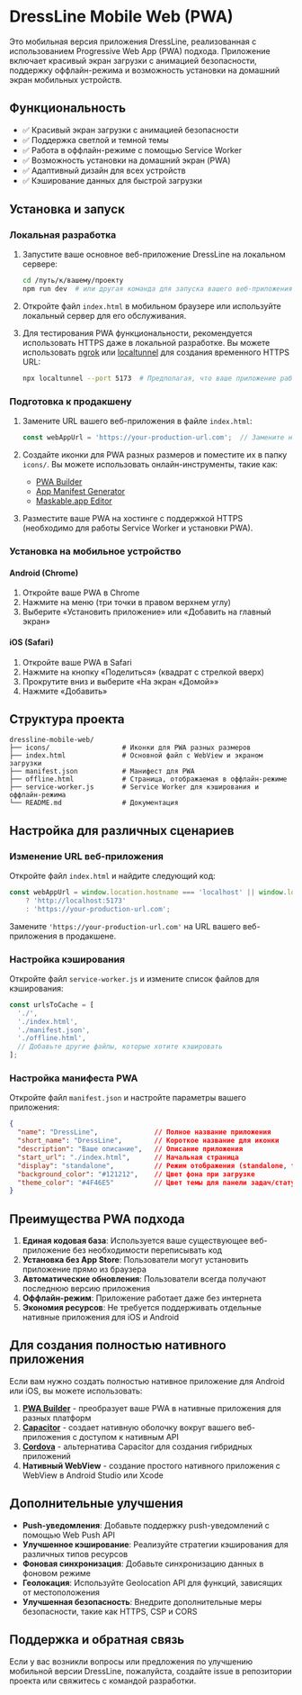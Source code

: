 # DressLine Mobile Web (PWA)

Это мобильная версия приложения DressLine, реализованная с использованием Progressive Web App (PWA) подхода. Приложение включает красивый экран загрузки с анимацией безопасности, поддержку оффлайн-режима и возможность установки на домашний экран мобильных устройств.

## Функциональность

- ✅ Красивый экран загрузки с анимацией безопасности
- ✅ Поддержка светлой и темной темы
- ✅ Работа в оффлайн-режиме с помощью Service Worker
- ✅ Возможность установки на домашний экран (PWA)
- ✅ Адаптивный дизайн для всех устройств
- ✅ Кэширование данных для быстрой загрузки

## Установка и запуск

### Локальная разработка

1. Запустите ваше основное веб-приложение DressLine на локальном сервере:
   ```bash
   cd /путь/к/вашему/проекту
   npm run dev  # или другая команда для запуска вашего веб-приложения
   ```

2. Откройте файл `index.html` в мобильном браузере или используйте локальный сервер для его обслуживания.

3. Для тестирования PWA функциональности, рекомендуется использовать HTTPS даже в локальной разработке. Вы можете использовать [ngrok](https://ngrok.com/) или [localtunnel](https://github.com/localtunnel/localtunnel) для создания временного HTTPS URL:
   ```bash
   npx localtunnel --port 5173  # Предполагая, что ваше приложение работает на порту 5173
   ```

### Подготовка к продакшену

1. Замените URL вашего веб-приложения в файле `index.html`:
   ```javascript
   const webAppUrl = 'https://your-production-url.com';  // Замените на URL вашего веб-приложения
   ```

2. Создайте иконки для PWA разных размеров и поместите их в папку `icons/`. Вы можете использовать онлайн-инструменты, такие как:
   - [PWA Builder](https://www.pwabuilder.com/)
   - [App Manifest Generator](https://app-manifest.firebaseapp.com/)
   - [Maskable.app Editor](https://maskable.app/editor)

3. Разместите ваше PWA на хостинге с поддержкой HTTPS (необходимо для работы Service Worker и установки PWA).

### Установка на мобильное устройство

#### Android (Chrome)
1. Откройте ваше PWA в Chrome
2. Нажмите на меню (три точки в правом верхнем углу)
3. Выберите «Установить приложение» или «Добавить на главный экран»

#### iOS (Safari)
1. Откройте ваше PWA в Safari
2. Нажмите на кнопку «Поделиться» (квадрат с стрелкой вверх)
3. Прокрутите вниз и выберите «На экран «Домой»»
4. Нажмите «Добавить»

## Структура проекта

```
dressline-mobile-web/
├── icons/                  # Иконки для PWA разных размеров
├── index.html              # Основной файл с WebView и экраном загрузки
├── manifest.json           # Манифест для PWA
├── offline.html            # Страница, отображаемая в оффлайн-режиме
├── service-worker.js       # Service Worker для кэширования и оффлайн-режима
└── README.md               # Документация
```

## Настройка для различных сценариев

### Изменение URL веб-приложения

Откройте файл `index.html` и найдите следующий код:

```javascript
const webAppUrl = window.location.hostname === 'localhost' || window.location.hostname === '127.0.0.1' 
    ? 'http://localhost:5173' 
    : 'https://your-production-url.com';
```

Замените `'https://your-production-url.com'` на URL вашего веб-приложения в продакшене.

### Настройка кэширования

Откройте файл `service-worker.js` и измените список файлов для кэширования:

```javascript
const urlsToCache = [
  './',
  './index.html',
  './manifest.json',
  './offline.html',
  // Добавьте другие файлы, которые хотите кэшировать
];
```

### Настройка манифеста PWA

Откройте файл `manifest.json` и настройте параметры вашего приложения:

```json
{
  "name": "DressLine",              // Полное название приложения
  "short_name": "DressLine",        // Короткое название для иконки
  "description": "Ваше описание",   // Описание приложения
  "start_url": "./index.html",      // Начальная страница
  "display": "standalone",          // Режим отображения (standalone, fullscreen, minimal-ui, browser)
  "background_color": "#121212",    // Цвет фона при загрузке
  "theme_color": "#4F46E5"          // Цвет темы для панели задач/статуса
}
```

## Преимущества PWA подхода

1. **Единая кодовая база**: Используется ваше существующее веб-приложение без необходимости переписывать код
2. **Установка без App Store**: Пользователи могут установить приложение прямо из браузера
3. **Автоматические обновления**: Пользователи всегда получают последнюю версию приложения
4. **Оффлайн-режим**: Приложение работает даже без интернета
5. **Экономия ресурсов**: Не требуется поддерживать отдельные нативные приложения для iOS и Android

## Для создания полностью нативного приложения

Если вам нужно создать полностью нативное приложение для Android или iOS, вы можете использовать:

1. **[PWA Builder](https://www.pwabuilder.com/)** - преобразует ваше PWA в нативные приложения для разных платформ
2. **[Capacitor](https://capacitorjs.com/)** - создает нативную оболочку вокруг вашего веб-приложения с доступом к нативным API
3. **[Cordova](https://cordova.apache.org/)** - альтернатива Capacitor для создания гибридных приложений
4. **Нативный WebView** - создание простого нативного приложения с WebView в Android Studio или Xcode

## Дополнительные улучшения

- **Push-уведомления**: Добавьте поддержку push-уведомлений с помощью Web Push API
- **Улучшенное кэширование**: Реализуйте стратегии кэширования для различных типов ресурсов
- **Фоновая синхронизация**: Добавьте синхронизацию данных в фоновом режиме
- **Геолокация**: Используйте Geolocation API для функций, зависящих от местоположения
- **Улучшенная безопасность**: Внедрите дополнительные меры безопасности, такие как HTTPS, CSP и CORS

## Поддержка и обратная связь

Если у вас возникли вопросы или предложения по улучшению мобильной версии DressLine, пожалуйста, создайте issue в репозитории проекта или свяжитесь с командой разработки.
